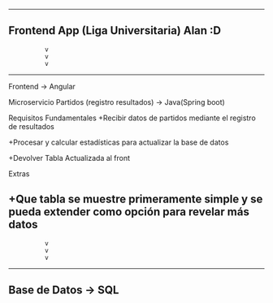 --------------------------------
Frontend App
(Liga Universitaria) Alan :D
--------------------------------
              v
              v
              v
--------------------------------
Frontend -> Angular

Microservicio Partidos
(registro resultados) -> Java(Spring boot)

Requisitos Fundamentales
+Recibir datos de partidos mediante el registro de resultados

+Procesar y calcular estadísticas para actualizar la base de datos

+Devolver Tabla Actualizada al front

Extras

+Que tabla se muestre primeramente simple y se pueda extender como opción para revelar más datos
---------------------------------
              v
              v
              v
--------------------------------
Base de Datos -> SQL
--------------------------------